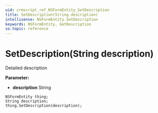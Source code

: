 ```yaml
---
uid: crmscript_ref_NSFormEntity_SetDescription
title: SetDescription(String description)
intellisense: NSFormEntity.SetDescription
keywords: NSFormEntity, GetDescription
so.topic: reference
---
```


# SetDescription(String description)

Detailed description

**Parameter:** 
 - **description** String

```crmscript
NSFormEntity thing;
String description;
thing.SetDescription(description);
```

